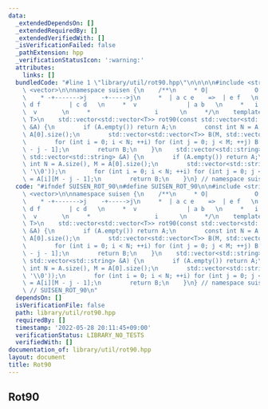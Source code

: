 ```yaml
---
data:
  _extendedDependsOn: []
  _extendedRequiredBy: []
  _extendedVerifiedWith: []
  _isVerificationFailed: false
  _pathExtension: hpp
  _verificationStatusIcon: ':warning:'
  attributes:
    links: []
  bundledCode: "#line 1 \"library/util/rot90.hpp\"\n\n\n\n#include <string>\n#include\
    \ <vector>\n\nnamespace suisen {\n    /**\n     * O|             O|       \n \
    \    * -+------->j    -+----->j\n     *  | a c e    =>  | e f   \n     *  | b\
    \ d f        | c d   \n     *  v              | a b   \n     *   i           \
    \  v       \n     *                  i      \n     */\n    template <typename\
    \ T>\n    std::vector<std::vector<T>> rot90(const std::vector<std::vector<T>>\
    \ &A) {\n        if (A.empty()) return A;\n        const int N = A.size(), M =\
    \ A[0].size();\n        std::vector<std::vector<T>> B(M, std::vector<T>(N));\n\
    \        for (int i = 0; i < N; ++i) for (int j = 0; j < M; ++j) B[j][i] = A[i][M\
    \ - j - 1];\n        return B;\n    }\n    std::vector<std::string> rot90(const\
    \ std::vector<std::string> &A) {\n        if (A.empty()) return A;\n        const\
    \ int N = A.size(), M = A[0].size();\n        std::vector<std::string> B(M, std::string(N,\
    \ '\\0'));\n        for (int i = 0; i < N; ++i) for (int j = 0; j < M; ++j) B[j][i]\
    \ = A[i][M - j - 1];\n        return B;\n    }\n} // namespace suisen\n\n\n\n"
  code: "#ifndef SUISEN_ROT_90\n#define SUISEN_ROT_90\n\n#include <string>\n#include\
    \ <vector>\n\nnamespace suisen {\n    /**\n     * O|             O|       \n \
    \    * -+------->j    -+----->j\n     *  | a c e    =>  | e f   \n     *  | b\
    \ d f        | c d   \n     *  v              | a b   \n     *   i           \
    \  v       \n     *                  i      \n     */\n    template <typename\
    \ T>\n    std::vector<std::vector<T>> rot90(const std::vector<std::vector<T>>\
    \ &A) {\n        if (A.empty()) return A;\n        const int N = A.size(), M =\
    \ A[0].size();\n        std::vector<std::vector<T>> B(M, std::vector<T>(N));\n\
    \        for (int i = 0; i < N; ++i) for (int j = 0; j < M; ++j) B[j][i] = A[i][M\
    \ - j - 1];\n        return B;\n    }\n    std::vector<std::string> rot90(const\
    \ std::vector<std::string> &A) {\n        if (A.empty()) return A;\n        const\
    \ int N = A.size(), M = A[0].size();\n        std::vector<std::string> B(M, std::string(N,\
    \ '\\0'));\n        for (int i = 0; i < N; ++i) for (int j = 0; j < M; ++j) B[j][i]\
    \ = A[i][M - j - 1];\n        return B;\n    }\n} // namespace suisen\n\n\n#endif\
    \ // SUISEN_ROT_90\n"
  dependsOn: []
  isVerificationFile: false
  path: library/util/rot90.hpp
  requiredBy: []
  timestamp: '2022-05-28 20:11:45+09:00'
  verificationStatus: LIBRARY_NO_TESTS
  verifiedWith: []
documentation_of: library/util/rot90.hpp
layout: document
title: Rot90
---
```

## Rot90